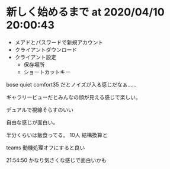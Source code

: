 
# 新しく始めるまで at 2020/04/10 20:00:43
- メアドとパスワードで新規アカウント
- クライアントダウンロード
- クライアント設定
  - 保存場所
  - ショートカットキー

bose quiet comfort35 だとノイズが入る感じだなぁ……

ギャラリービューだとみんなの顔が見える感じで楽しい。

デュアルで視線そらすのいい

自由な感じが面白い。

半分くらいは飯食ってる。
10人
結構換算と

teams 動機処理オフにすると良い

21:54:50 かなり気さくな感じで面白いかも
